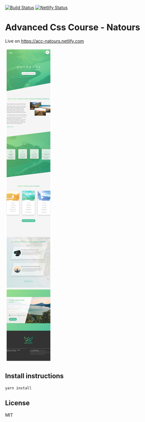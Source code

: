 [![Build Status](https://travis-ci.org/joma74/acc-natours.svg?branch=master)](https://travis-ci.org/joma74/acc-natours)
[![Netlify Status](https://api.netlify.com/api/v1/badges/c671b37d-9525-4bb6-b7c7-19d7697392ba/deploy-status)](https://app.netlify.com/sites/acc-natours/deploys)

# Advanced Css Course - Natours

Live on https://acc-natours.netlify.com

![Screenshot of built web site](docs/Screenshot_Natours.big.jpg)

## Install instructions

```
yarn install
```

## License

MIT
